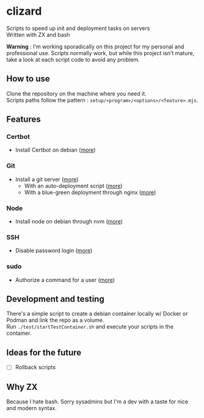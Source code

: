 # clizard

Scripts to speed up init and deployment tasks on servers  
Written with ZX and bash

**Warning** : I'm working sporadically on this project for my personal and professional use. Scripts normally work, but
while this project isn't mature, take a look at each script code to avoid any problem.

## How to use

Clone the repository on the machine where you need it.  
Scripts paths follow the pattern : `setup/<program>/<options>/<feature>.mjs`.

## Features

### Certbot

- Install Certbot on debian ([more](/setup/certbot/for-debian.sh))

### Git

- Install a git server ([more](/setup/git/init-repo.mjs))
    - With an auto-deployment script ([more](/setup/git/add-post-push/simple.mjs))
    - With a blue-green deployment through
      nginx ([more](/setup/git/add-post-push/with-blue-green-deployment/for-nginx.mjs))

### Node

- Install node on debian through nvm ([more](/setup/node/for-debian.sh))

### SSH

- Disable password login ([more](/setup/ssh/disable-password-login.mjs))

### sudo

- Authorize a command for a user ([more](/setup/sudo/authorize_command_for_user.mjs))

## Development and testing

There's a simple script to create a debian container locally w/ Docker or Podman and link the repo as a volume.  
Run `./test/startTestContainer.sh` and execute your scripts in the container.

## Ideas for the future

- [ ] Rollback scripts

## Why ZX

Because I hate bash. Sorry sysadmins but I'm a dev with a taste for nice and modern syntax.
